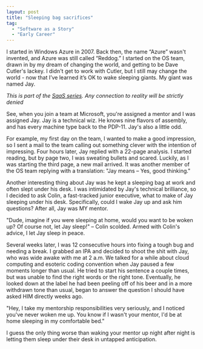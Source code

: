 ```yaml
---
layout: post
title: "Sleeping bag sacrifices"
tag:
  - "Software as a Story"
  - "Early Career"
---
```


I started in Windows Azure in 2007. Back then, the name “Azure” wasn't invented, and Azure was still called “Reddog.” I started on the OS team, drawn in by my dream of changing the world, and getting to be Dave Cutler's lackey. I didn't get to work with Cutler, but I still may change the world - now that I’ve learned it’s OK to wake sleeping giants. My giant was named Jay.

_This is part of the [SaaS series](tags/index.html#Software%20as%20a%20Story). Any connection to reality will be strictly denied_


See, when you join a team at Microsoft, you're assigned a mentor and I was assigned Jay. Jay is a technical wiz. He knows nine flavors of assembly, and has every machine type back to the PDP-11. Jay's also a little odd.

For example, my first day on the team, I wanted to make a good impression, so I sent a mail to the team calling out something clever with the intention of impressing. Four hours later, Jay replied with a 22-page analysis. I started reading, but by page two, I was sweating bullets and scared. Luckily, as I was starting the third page, a new mail arrived. It was another member of the OS team replying with a translation: "Jay means – Yes, good thinking."

Another interesting thing about Jay was he kept a sleeping bag at work and often slept under his desk. I was intimidated by Jay's technical brilliance, so I decided to ask Colin, a fast-tracked junior executive, what to make of Jay sleeping under his desk. Specifically, could I wake Jay up and ask him questions? After all, Jay was MY mentor.

"Dude, imagine if you were sleeping at home, would you want to be woken up? Of course not, let Jay sleep!" – Colin scolded. Armed with Colin's advice, I let Jay sleep in peace.

Several weeks later, I was 12 consecutive hours into fixing a tough bug and needing a break. I grabbed an IPA and decided to shoot the shit with Jay, who was wide awake with me at 2 a.m.  We talked for a while about cloud computing and esoteric coding convention when Jay paused a few moments longer than usual. He tried to start his sentence a couple times, but was unable to find the right words or the right tone. Eventually, he looked down at the label he had been peeling off of his beer and in a more withdrawn tone than usual, began to answer the question I should have asked HIM directly weeks ago.

"Hey, I take my mentorship responsibilities very seriously, and I noticed you've never woken me up. You know if I wasn't your mentor, I'd be at home sleeping in my comfortable bed."

I guess the only thing worse than waking your mentor up night after night is letting them sleep under their desk in untapped anticipation.

